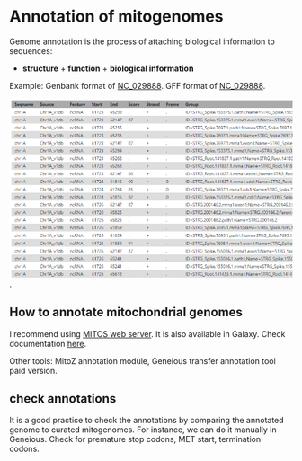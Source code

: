 # Annotation of mitogenomes

Genome annotation is the process of attaching biological information to sequences:
+ **structure** + **function** + **biological information**

Example:
Genbank format of [NC_029888](/references/NC_029888.gb).
GFF format of [NC_029888](/references/NC_029888.gff3).

![GFF format](/figs/gff.png "GFF format").

## How to annotate mitochondrial genomes

I recommend using [MITOS web server](http://mitos2.bioinf.uni-leipzig.de/index.py). It is also available in Galaxy.
Check documentation [here](http://mitos.bioinf.uni-leipzig.de/help.py).

Other tools: MitoZ annotation module, Geneious transfer annotation tool paid version.

## check annotations

It is a good practice to check the annotations by comparing the annotated genome to curated mitogenomes.
For instance, we can do it manually in Geneious.
Check for premature stop codons, MET start, termination codons.

